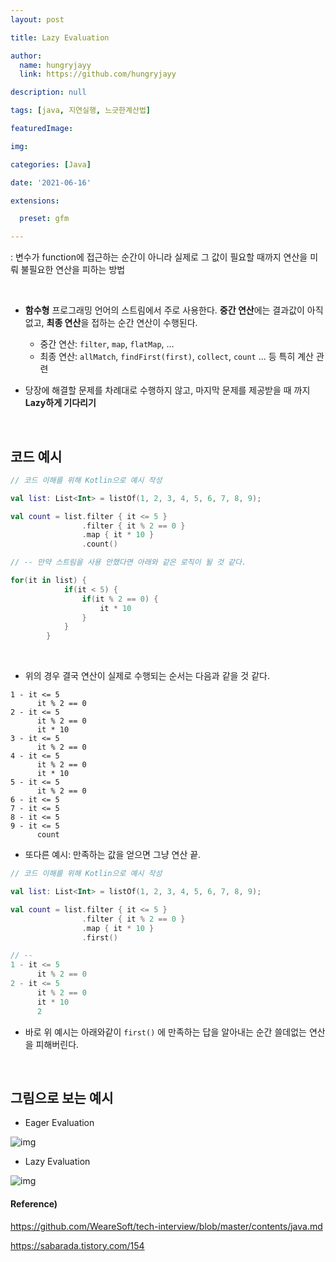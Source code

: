 ```yaml
---
layout: post

title: Lazy Evaluation

author: 
  name: hungryjayy
  link: https://github.com/hungryjayy

description: null

tags: [java, 지연실행, 느긋한계산법]

featuredImage: 

img: 

categories: [Java]

date: '2021-06-16'

extensions:

  preset: gfm

---
```


: 변수가 function에 접근하는 순간이 아니라 실제로 그 값이 필요할 때까지 연산을 미뤄 불필요한 연산을 피하는 방법

<br>

* **함수형** 프로그래밍 언어의 스트림에서 주로 사용한다. **중간 연산**에는 결과값이 아직 없고, **최종 연산**을 접하는 순간 연산이 수행된다.
  * 중간 연산: `filter`, `map`, `flatMap`, ...
  * 최종 연산: `allMatch`, `findFirst(first)`, `collect`, `count` ... 등 특히 계산 관련

* 당장에 해결할 문제를 차례대로 수행하지 않고, 마지막 문제를 제공받을 때 까지 **Lazy하게 기다리기**

<br>

## 코드 예시

```kotlin
// 코드 이해를 위해 Kotlin으로 예시 작성

val list: List<Int> = listOf(1, 2, 3, 4, 5, 6, 7, 8, 9);

val count = list.filter { it <= 5 }
                .filter { it % 2 == 0 }
                .map { it * 10 }
                .count()

// -- 만약 스트림을 사용 안했다면 아래와 같은 로직이 될 것 같다.

for(it in list) {
            if(it < 5) {
                if(it % 2 == 0) {
                    it * 10
                }
            }
        }
```

<br>

* 위의 경우 결국 연산이 실제로 수행되는 순서는 다음과 같을 것 같다.

```
1 - it <= 5
	  it % 2 == 0
2 - it <= 5
	  it % 2 == 0
	  it * 10
3 - it <= 5
	  it % 2 == 0
4 - it <= 5
	  it % 2 == 0
	  it * 10
5 - it <= 5
	  it % 2 == 0
6 - it <= 5
7 - it <= 5
8 - it <= 5
9 - it <= 5
	  count
```



* 또다른 예시: 만족하는 값을 얻으면 그냥 연산 끝.

```kotlin
// 코드 이해를 위해 Kotlin으로 예시 작성

val list: List<Int> = listOf(1, 2, 3, 4, 5, 6, 7, 8, 9);

val count = list.filter { it <= 5 }
                .filter { it % 2 == 0 }
                .map { it * 10 }
                .first()

// --
1 - it <= 5
	  it % 2 == 0
2 - it <= 5
	  it % 2 == 0
	  it * 10
	  2
```

* 바로 위 예시는 아래와같이 `first()` 에 만족하는 답을 알아내는 순간 쓸데없는 연산을 피해버린다.

<br>

## 그림으로 보는 예시

* Eager Evaluation

![img](https://t1.daumcdn.net/cfile/tistory/9905FD465C4A993D20) 



* Lazy Evaluation

![img](https://t1.daumcdn.net/cfile/tistory/99CC3B505C4A994A1C) 





#### Reference)

https://github.com/WeareSoft/tech-interview/blob/master/contents/java.md

https://sabarada.tistory.com/154

